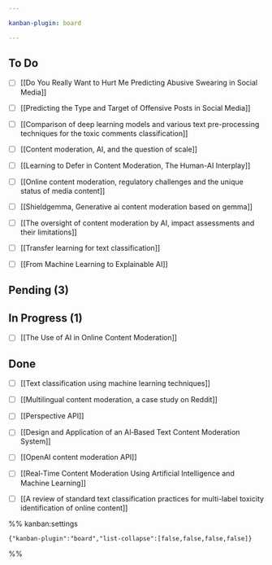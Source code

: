 ```yaml
---

kanban-plugin: board

---
```


## To Do

- [ ] [[Do You Really Want to Hurt Me Predicting Abusive Swearing in Social Media]]
- [ ] [[Predicting the Type and Target of Offensive Posts in Social Media]]
- [ ] [[Comparison of deep learning models and various text pre-processing techniques for the toxic comments classification]]
- [ ] [[Content moderation, AI, and the question of scale]]
- [ ] [[Learning to Defer in Content Moderation, The Human-AI Interplay]]
- [ ] [[Online content moderation, regulatory challenges and the unique status of media content]]
- [ ] [[Shieldgemma, Generative ai content moderation based on gemma]]
- [ ] [[The oversight of content moderation by AI, impact assessments and their limitations]]
- [ ] [[Transfer learning for text classification]]
- [ ] [[From Machine Learning to Explainable AI]]


## Pending (3)



## In Progress (1)

- [ ] [[The Use of AI in Online Content Moderation]]


## Done

- [ ] [[Text classification using machine learning techniques]]
- [ ] [[Multilingual content moderation, a case study on Reddit]]
- [ ] [[Perspective API]]
- [ ] [[Design and Application of an AI‐Based Text Content Moderation System]]
- [ ] [[OpenAI content moderation API]]
- [ ] [[Real-Time Content Moderation Using Artificial Intelligence and Machine Learning]]
- [ ] [[A review of standard text classification practices for multi-label toxicity identification of online content]]




%% kanban:settings
```
{"kanban-plugin":"board","list-collapse":[false,false,false,false]}
```
%%